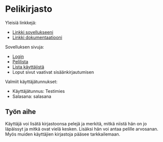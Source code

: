 # Pelikirjasto

Yleisiä linkkejä:

* [Linkki sovellukseeni](https://vpetteri.users.cs.helsinki.fi/tsoha)
* [Linkki dokumentaatiooni](https://www.github.com/PetuV/Tsoha-Bootstrap/blob/master/doc/dokumentaatio.pdf)

Sovelluksen sivuja:
* [Login](https://vpetteri.users.cs.helsinki.fi/tsoha/login)
* [Pelilista](https://vpetteri.users.cs.helsinki.fi/tsoha/games)
* [Lista käyttäjistä](https://vpetteri.users.cs.helsinki.fi/tsoha/users)
* Loput sivut vaativat sisäänkirjautumisen

Valmiit käyttäjätunnukset:
* Käyttäjätunnus: Testimies
* Salasana: salasana

## Työn aihe

Käyttäjä voi lisätä kirjastoonsa pelejä ja merkitä, mitkä niistä hän on jo läpäissyt ja mitkä ovat vielä kesken. Lisäksi hän voi antaa pelille arvosanan. Myös muiden käyttäjien kirjastoja pääsee tarkkailemaan.
